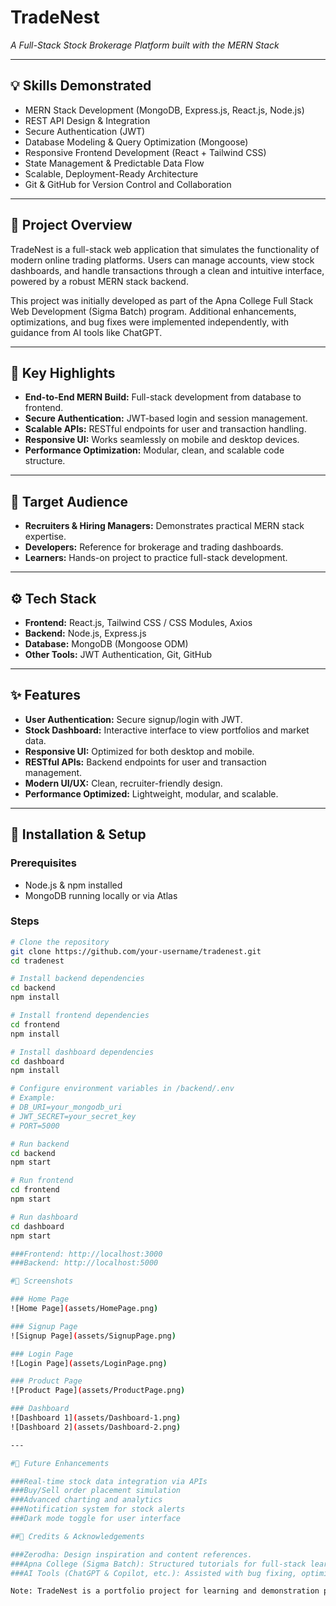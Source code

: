 # TradeNest
*A Full-Stack Stock Brokerage Platform built with the MERN Stack*

---

## 💡 Skills Demonstrated
- MERN Stack Development (MongoDB, Express.js, React.js, Node.js)
- REST API Design & Integration
- Secure Authentication (JWT)
- Database Modeling & Query Optimization (Mongoose)
- Responsive Frontend Development (React + Tailwind CSS)
- State Management & Predictable Data Flow
- Scalable, Deployment-Ready Architecture
- Git & GitHub for Version Control and Collaboration

---

## 📌 Project Overview
TradeNest is a full-stack web application that simulates the functionality of modern online trading platforms. Users can manage accounts, view stock dashboards, and handle transactions through a clean and intuitive interface, powered by a robust MERN stack backend.

This project was initially developed as part of the Apna College Full Stack Web Development (Sigma Batch) program. Additional enhancements, optimizations, and bug fixes were implemented independently, with guidance from AI tools like ChatGPT.

---

## 🎯 Key Highlights
- **End-to-End MERN Build:** Full-stack development from database to frontend.
- **Secure Authentication:** JWT-based login and session management.
- **Scalable APIs:** RESTful endpoints for user and transaction handling.
- **Responsive UI:** Works seamlessly on mobile and desktop devices.
- **Performance Optimization:** Modular, clean, and scalable code structure.

---

## 👥 Target Audience
- **Recruiters & Hiring Managers:** Demonstrates practical MERN stack expertise.
- **Developers:** Reference for brokerage and trading dashboards.
- **Learners:** Hands-on project to practice full-stack development.

---

## ⚙️ Tech Stack
- **Frontend:** React.js, Tailwind CSS / CSS Modules, Axios
- **Backend:** Node.js, Express.js
- **Database:** MongoDB (Mongoose ODM)
- **Other Tools:** JWT Authentication, Git, GitHub

---

## ✨ Features
- **User Authentication:** Secure signup/login with JWT.
- **Stock Dashboard:** Interactive interface to view portfolios and market data.
- **Responsive UI:** Optimized for both desktop and mobile.
- **RESTful APIs:** Backend endpoints for user and transaction management.
- **Modern UI/UX:** Clean, recruiter-friendly design.
- **Performance Optimized:** Lightweight, modular, and scalable.

---

## 🚀 Installation & Setup

### Prerequisites
- Node.js & npm installed
- MongoDB running locally or via Atlas

### Steps
```bash
# Clone the repository
git clone https://github.com/your-username/tradenest.git
cd tradenest

# Install backend dependencies
cd backend
npm install

# Install frontend dependencies
cd frontend
npm install

# Install dashboard dependencies
cd dashboard
npm install

# Configure environment variables in /backend/.env
# Example:
# DB_URI=your_mongodb_uri
# JWT_SECRET=your_secret_key
# PORT=5000

# Run backend
cd backend
npm start

# Run frontend
cd frontend
npm start

# Run dashboard
cd dashboard
npm start

###Frontend: http://localhost:3000
###Backend: http://localhost:5000

#📸 Screenshots

### Home Page
![Home Page](assets/HomePage.png)

### Signup Page
![Signup Page](assets/SignupPage.png)

### Login Page
![Login Page](assets/LoginPage.png)

### Product Page
![Product Page](assets/ProductPage.png)

### Dashboard
![Dashboard 1](assets/Dashboard-1.png)
![Dashboard 2](assets/Dashboard-2.png)

---

#🔮 Future Enhancements

###Real-time stock data integration via APIs
###Buy/Sell order placement simulation
###Advanced charting and analytics
###Notification system for stock alerts
###Dark mode toggle for user interface

##🙏 Credits & Acknowledgements

###Zerodha: Design inspiration and content references.
###Apna College (Sigma Batch): Structured tutorials for full-stack learning.
###AI Tools (ChatGPT & Copilot, etc.): Assisted with bug fixing, optimization, and documentation support.

Note: TradeNest is a portfolio project for learning and demonstration purposes. It is not intended for real financial transactions.
